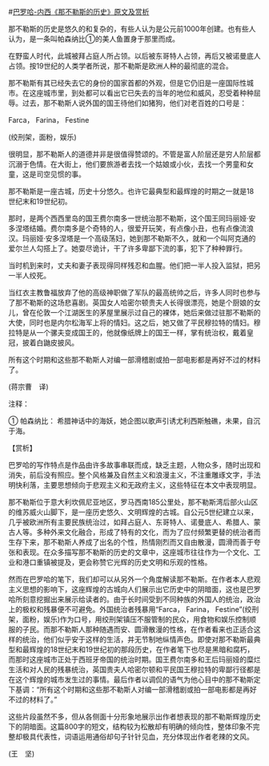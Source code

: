 #[巴罗哈-内西《那不勒斯的历史》原文及赏析](https://www.vrrw.net/wx/12216.html)

那不勒斯的历史是悠久的和复杂的，有些人认为是公元前1000年创建。也有些人认为，是一条叫帕森纳比①的美人鱼置身于那里而成。

在野蛮人时代，此城被拜占庭人所占领。以后被东哥特人占领，再后又被诺曼底人占领。按19世纪的人类学者所说，那不勒斯是欧洲人种的最彻底的混合。

那不勒斯有其已经失去它的身份的国家首都的外观，但是它仍旧是一座国际性城市。在这座城市里，到处都可以看出它已失去的当年的地位和威风，忍受着种种屈辱。过去，那不勒斯人说外国的国王待他们如猪狗，他们对老百姓的口号是：

Farca， Farina， Festine

(绞刑架，面粉，娱乐)



很明显，那不勒斯人的道德并非是很值得赞颂的。不管是富人阶层还是穷人阶层都沉溺于色情。在大街上，他们要旅游者去找一个姑娘或小伙，去找一个男童和女童，这是司空见惯的事。

那不勒斯是一座古城，历史十分悠久。也许它最典型和最辉煌的时期之一就是18世纪末和19世纪初。

那时，是两个西西里岛的国王费尔南多一世统治那不勒斯，这个国王同玛丽娅·安多涅塔结婚。费尔南多是个奇特的人，很爱开玩笑，有点像小丑，也有点像流浪汉。玛丽娅·安多涅塔是一个高级荡妇，她到那不勒斯不久，就和一个叫阿克通的爱尔兰人勾搭上了。她耍尽诡计，干了许多卑鄙下流的事，犯下了种种罪行。

当时机到来时，丈夫和妻子表现得同样残忍和血腥。他们把一半人投入监狱，把另一半人绞死。

当红衣主教鲁福放弃了他的高级神职做了军队的最高统帅之后，许多人同时也参与了那不勒斯的这场悲喜剧。英国女人哈密尔顿贵夫人长得很漂亮，她是个厨娘的女儿，曾在伦敦一个江湖医生的茅屋里展示过自己的裸体，她后来做过驻那不勒斯的大使，同时也是内尔松海军上将的情妇。这之后，她又做了平民穆拉特的情妇。穆拉特是从一个骡夫变成国王的，他就像纸牌上的国王一样，掌有统治权，戴着皇冠，披着白鼬皮披风。

所有这个时期和这些那不勒斯人对编一部滑稽剧或拍一部电影都是再好不过的材料了。

(蒋宗曹　译)

注释：

① 帕森纳比： 希腊神话中的海妖，她企图以歌声引诱尤利西斯触礁，未果，自沉于海。

【赏析】

巴罗哈的写作特点是作品由许多故事串联而成，缺乏主题，人物众多，随时出现和消失，前后没有照应。整个风格兼及自然主义和浪漫主义，不注重雕琢文字，手法明快利落，主要思想倾向于悲观主义和无政府主义，这些特征在本文中表现明显。

那不勒斯位于意大利坎佩尼亚地区，罗马西南185公里处，那不勒斯湾后部火山区的维苏威火山脚下，是一座历史悠久、文明辉煌的古城。自公元5世纪建立以来，几乎被欧洲所有主要民族统治过，如拜占庭人、东哥特人、诺曼底人、希腊人、蒙古人等。多种外来文化融合，形成了特有的文化，而为了应付频繁更替的统治者而生存下来，那不勒斯人养成了出名的个性，热情刚烈而又自由散漫，圆滑而善于夸张和表现。在众多描写那不勒斯的历史的文章中，这座城市往往作为一个文化、工业和港口重镇被提及，更会称赞它光辉的历史文明和乐观的性格。

然而在巴罗哈的笔下，我们却可以从另外一个角度解读那不勒斯。在作者本人悲观主义思想的影响下，这座辉煌的古城向人们展示出它历史中的阴暗面，这也是巴罗哈所刻意挖掘出来展示给读者的。由于长时间受到不同种族的外国人的统治，政治上的极权和残暴便不可避免。外国统治者残暴用“Farca， Farina， Festine”(绞刑架，面粉，娱乐)作为口号，用绞刑架镇压不服管制的民众，用食物和娱乐控制顺服的子民。而那不勒斯人那种随遇而安、圆滑散漫的性格，在作者看来也正适合这样的统治，他们似乎安于这样的生活，并无节制地纵情声色。即使对那不勒斯最典型和最辉煌的18世纪末和19世纪初的那段历史，在作者笔下也尽是黑暗和腐朽，而那时这座城市正处于西班牙帝国的统治时期。国王费尔南多和王后玛丽娅的糜烂生活和对人民的残暴统治，英国贵夫人哈密尔顿和平民国王穆拉特的卑鄙行径都是在这个辉煌的城市发生过的事情。最后作者以调侃的语气为他心目中的那不勒斯定下基调：“所有这个时期和这些那不勒斯人对编一部滑稽剧或拍一部电影都是再好不过的材料了。”

这些片段虽然不多，但从各侧面十分形象地展示出作者想表现的那不勒斯辉煌历史下的阴暗面。这篇800字的短文，结构较为松散却有明确的倾向性，整体印象不完整却极具代表性，词语运用通俗却句子针针见血，充分体现出作者老辣的文风。

(王　坚)

